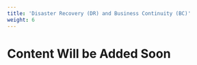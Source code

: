 ```yaml
---
title: 'Disaster Recovery (DR) and Business Continuity (BC)'
weight: 6
---
```


# Content Will be Added Soon